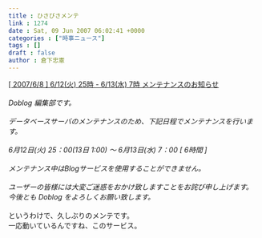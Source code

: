 ```yaml
---
title : ひさびさメンテ
link : 1274
date : Sat, 09 Jun 2007 06:02:41 +0000
categories : ["時事ニュース"]
tags : []
draft : false
author : 倉下忠憲
---
```


<A HREF="http://www.doblog.com/notice_list.html" TARGET="_blank">[ 2007/6/8 ] 6/12(火) 25時 - 6/13(水) 7時 メンテナンスのお知らせ</A><BR><BR><I>Doblog 編集部です。<BR><BR>データベースサーバのメンテナンスのため、下記日程でメンテナンスを行います。<BR><BR>6月12日(火) 25：00(13日 1:00) ～ 6月13日(水) 7：00 [ 6時間 ]<BR><BR>メンテナンス中はBlogサービスを使用することができません。<BR><BR>ユーザーの皆様には大変ご迷惑をおかけ致しますことをお詫び申し上げます。<BR>今後とも Doblog をよろしくお願い致します。</I><BR><BR>というわけで、久しぶりのメンテです。<BR>一応動いているんですね、このサービス。<BR><BR><br><br>
